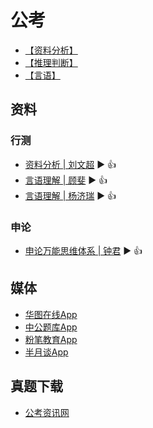 # 公考

- [【资料分析】](./docs/资料分析.md)
- [【推理判断】](./docs/推理判断.md)
- [【言语】](./docs/言语.md)

## 资料

### 行测

- [资料分析 | 刘文超](https://www.bilibili.com/video/BV1f4411C7z5) ▶️ 👍
- [言语理解 | 顾斐](https://www.bilibili.com/video/BV1ft411b72C) ▶️ 👍
- [言语理解 | 杨济瑞](https://www.bilibili.com/video/BV1BD4y1Q7t8) ▶️ 👍

### 申论

- [申论万能思维体系 | 钟君](https://www.bilibili.com/video/BV1mV411o7nw) ▶️ 👍

## 媒体

- [华图在线App]()
- [中公题库App]()
- [粉笔教育App]()
- [半月谈App]()

## 真题下载

- [公考资讯网](http://www.chinagwy.org/html/stzx/index.html)